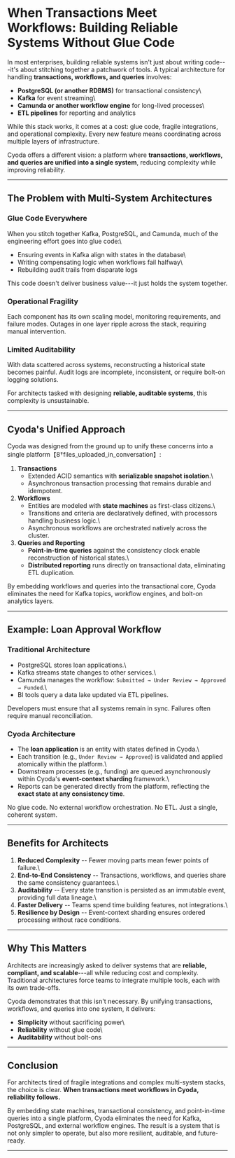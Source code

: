 # When Transactions Meet Workflows: Building Reliable Systems Without Glue Code

In most enterprises, building reliable systems isn't just about writing
code---it's about stitching together a patchwork of tools. A typical
architecture for handling **transactions, workflows, and queries**
involves:

-   **PostgreSQL (or another RDBMS)** for transactional consistency\
-   **Kafka** for event streaming\
-   **Camunda or another workflow engine** for long-lived processes\
-   **ETL pipelines** for reporting and analytics

While this stack works, it comes at a cost: glue code, fragile
integrations, and operational complexity. Every new feature means
coordinating across multiple layers of infrastructure.

Cyoda offers a different vision: a platform where **transactions,
workflows, and queries are unified into a single system**, reducing
complexity while improving reliability.

------------------------------------------------------------------------

## The Problem with Multi-System Architectures

### Glue Code Everywhere

When you stitch together Kafka, PostgreSQL, and Camunda, much of the
engineering effort goes into glue code:\
- Ensuring events in Kafka align with states in the database\
- Writing compensating logic when workflows fail halfway\
- Rebuilding audit trails from disparate logs

This code doesn't deliver business value---it just holds the system
together.

### Operational Fragility

Each component has its own scaling model, monitoring requirements, and
failure modes. Outages in one layer ripple across the stack, requiring
manual intervention.

### Limited Auditability

With data scattered across systems, reconstructing a historical state
becomes painful. Audit logs are incomplete, inconsistent, or require
bolt-on logging solutions.

For architects tasked with designing **reliable, auditable systems**,
this complexity is unsustainable.

------------------------------------------------------------------------

## Cyoda's Unified Approach

Cyoda was designed from the ground up to unify these concerns into a
single platform【8†files_uploaded_in_conversation】:

1.  **Transactions**
    -   Extended ACID semantics with **serializable snapshot
        isolation**.\
    -   Asynchronous transaction processing that remains durable and
        idempotent.
2.  **Workflows**
    -   Entities are modeled with **state machines** as first-class
        citizens.\
    -   Transitions and criteria are declaratively defined, with
        processors handling business logic.\
    -   Asynchronous workflows are orchestrated natively across the
        cluster.
3.  **Queries and Reporting**
    -   **Point-in-time queries** against the consistency clock enable
        reconstruction of historical states.\
    -   **Distributed reporting** runs directly on transactional data,
        eliminating ETL duplication.

By embedding workflows and queries into the transactional core, Cyoda
eliminates the need for Kafka topics, workflow engines, and bolt-on
analytics layers.

------------------------------------------------------------------------

## Example: Loan Approval Workflow

### Traditional Architecture

-   PostgreSQL stores loan applications.\
-   Kafka streams state changes to other services.\
-   Camunda manages the workflow:
    `Submitted → Under Review → Approved → Funded`.\
-   BI tools query a data lake updated via ETL pipelines.

Developers must ensure that all systems remain in sync. Failures often
require manual reconciliation.

### Cyoda Architecture

-   The **loan application** is an entity with states defined in Cyoda.\
-   Each transition (e.g., `Under Review → Approved`) is validated and
    applied atomically within the platform.\
-   Downstream processes (e.g., funding) are queued asynchronously
    within Cyoda's **event-context sharding** framework.\
-   Reports can be generated directly from the platform, reflecting the
    **exact state at any consistency time**.

No glue code. No external workflow orchestration. No ETL. Just a single,
coherent system.

------------------------------------------------------------------------

## Benefits for Architects

1.  **Reduced Complexity** -- Fewer moving parts mean fewer points of
    failure.\
2.  **End-to-End Consistency** -- Transactions, workflows, and queries
    share the same consistency guarantees.\
3.  **Auditability** -- Every state transition is persisted as an
    immutable event, providing full data lineage.\
4.  **Faster Delivery** -- Teams spend time building features, not
    integrations.\
5.  **Resilience by Design** -- Event-context sharding ensures ordered
    processing without race conditions.

------------------------------------------------------------------------

## Why This Matters

Architects are increasingly asked to deliver systems that are
**reliable, compliant, and scalable**---all while reducing cost and
complexity. Traditional architectures force teams to integrate multiple
tools, each with its own trade-offs.

Cyoda demonstrates that this isn't necessary. By unifying transactions,
workflows, and queries into one system, it delivers:

-   **Simplicity** without sacrificing power\
-   **Reliability** without glue code\
-   **Auditability** without bolt-ons

------------------------------------------------------------------------

## Conclusion

For architects tired of fragile integrations and complex multi-system
stacks, the choice is clear. **When transactions meet workflows in
Cyoda, reliability follows.**

By embedding state machines, transactional consistency, and
point-in-time queries into a single platform, Cyoda eliminates the need
for Kafka, PostgreSQL, and external workflow engines. The result is a
system that is not only simpler to operate, but also more resilient,
auditable, and future-ready.

------------------------------------------------------------------------
